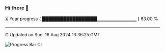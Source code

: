 ### Hi there 👋

⏳ Year progress { ██████████████████▁▁▁▁▁▁▁▁▁▁▁▁ } 63.00 %

---

⏰ Updated on Sun, 18 Aug 2024 13:36:25 GMT

![Progress Bar CI](https://github.com/IshwaranRudhara/GIT-ACTION/workflows/Progress%20Bar%20CI/badge.svg)
